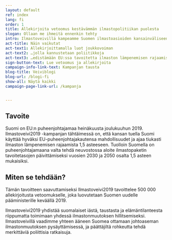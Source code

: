```yaml
---
layout: default
ref: index
lang: fi
order: 1
title: Allekirjoita vetoomus kestävämmän ilmastopolitiikan puolesta
slogan: Ollaan me ihmeitä ennenkin tehty
intro: Ilmastoveivillä kampeamme Suomen ilmastoasioiden kansainväliseen kärkeen. Kiekko on jo liikkeellä, ratkaisun paikka on nyt.
act-title: Näin vaikutat
act-text1: Allekirjoittamalla luot joukkovoiman
act-text2: …jolla kannustetaan poliitikkoja
act-text3: …edistämään EU:ssa tavoitetta ilmaston lämpenemisen rajaamisesta 1,5 asteeseen
sign-button-text: Lue vetoomus ja allekirjoita
campaign-info-link-text: Kampanjan tausta
blog-title: Veiviblogi
blog-url: /blogi-fi
show-all: Näytä kaikki
campaign-page-link-url: /kampanja


---
```


## Tavoite

Suomi on EU:n puheenjohtajamaa heinäkuusta joulukuuhun 2019. Ilmastoveivi2019 -kampanjan tähtäimessä on, että kansan tuella Suomi käyttää hyväksi EU-puheenjohtajakautensa mahdollisuudet ja ajaa tiukasti ilmaston lämpenemisen rajaamista 1,5 asteeseen. Tuolloin Suomella on puheenjohtajamaana valta tehdä neuvostossa aloite ilmastopaketin tavoitetasojen päivittämiseksi vuosien 2030 ja 2050 osalta 1,5 asteen mukaisiksi.


## Miten se tehdään?

Tämän tavoitteen saavuttamiseksi Ilmastoveivi2019 tavoittelee 500 000 allekirjoitusta vetoomukselle, joka luovutetaan Suomen uudelle pääministerille keväällä 2019.

Ilmastoveivi2019 yhdistää suomalaiset iästä, taustasta ja elämäntilanteesta riippumatta toimimaan yhdessä ilmastonmuutoksen hillitsemiseksi. Ilmastoveivillä vaadimme yhteen ääneen Suomea ottamaan johtoaseman ilmastonmuutoksen pysäyttämisessä, ja päättäjiltä rohkeutta tehdä merkittäviä poliittisia ratkaisuja.
